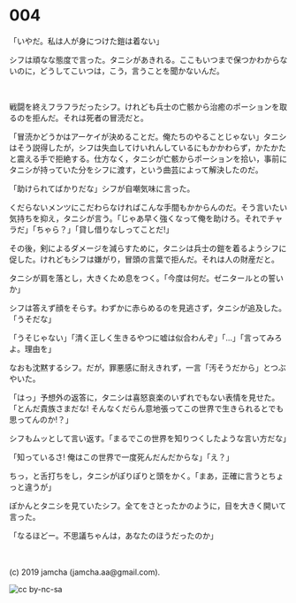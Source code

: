 

# 004

「いやだ。私は人が身につけた鎧は着ない」

シフは頑なな態度で言った。タニシがあきれる。ここもいつまで保つかわからないのに，どうしてこいつは，こう，言うことを聞かないんだ。

<br>

戦闘を終えフラフラだったシフ。けれども兵士の亡骸から治癒のポーションを取るのを拒んだ。それは死者の冒涜だと。

「冒涜かどうかはアーケイが決めることだ。俺たちのやることじゃない」タニシはそう説得したが，シフは失血してけいれんしているにもかかわらず，かたかたと震える手で拒絶する。仕方なく，タニシが亡骸からポーションを拾い，事前にタニシが持っていた分をシフに渡す，という曲芸によって解決したのだ。

「助けられてばかりだな」シフが自嘲気味に言った。

くだらないメンツにこだわらなければこんな手間もかからんのだ。そう言いたい気持ちを抑え，タニシが言う。「じゃあ早く強くなって俺を助けろ。それでチャラだ」「ちゃら？」「貸し借りなしってことだ!」

その後，剣によるダメージを減らすために，タニシは兵士の鎧を着るようシフに促した。けれどもシフは嫌がり，冒頭の言葉で拒んだ。それは人の財産だと。

タニシが肩を落とし，大きくため息をつく。「今度は何だ。ゼニタールとの誓いか」

シフは答えず顔をそらす。わずかに赤らめるのを見逃さず，タニシが追及した。「うそだな」

「うそじゃない」「清く正しく生きるやつに嘘は似合わんぞ」「…」「言ってみろよ。理由を」

なおも沈黙するシフ。だが，罪悪感に耐えきれず，一言「汚そうだから」とつぶやいた。

「はっ」予想外の返答に，タニシは喜怒哀楽のいずれでもない表情を見せた。「とんだ貴族さまだな! そんなくだらん意地張ってこの世界で生きられるとでも思ってんのか!？」

シフもムッとして言い返す。「まるでこの世界を知りつくしたような言い方だな」

「知っているさ! 俺はこの世界で一度死んだんだからな」「え？」

ちっ，と舌打ちをし，タニシがぽりぽりと頭をかく。「まあ，正確に言うとちょっと違うが」

ぽかんとタニシを見ていたシフ。全てをさとったかのように，目を大きく開いて言った。

「なるほどー。不思議ちゃんは，あなたのほうだったのか」

<br>
<br>
(c) 2019 jamcha (jamcha.aa@gmail.com).

![cc by-nc-sa](https://i.creativecommons.org/l/by-nc-sa/4.0/88x31.png)

